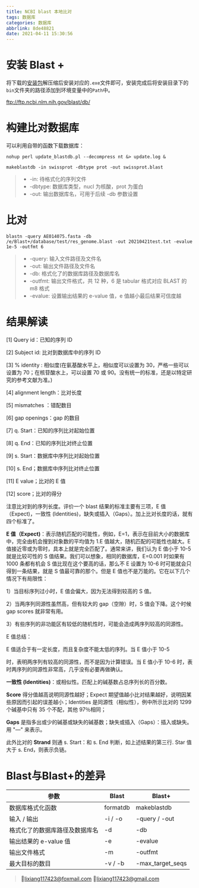 ```yaml
---
title: NCBI blast 本地比对
tags: 数据库
categories: 数据库
abbrlink: 8de48821
date: 2021-04-11 15:30:56
---
```


# 安装 Blast +

将下载的[安装包](https://ftp.ncbi.nlm.nih.gov/blast/executables/LATEST/)解压缩后安装对应的`.exe`文件即可，安装完成后将安装目录下的`bin`文件夹的路径添加到环境变量中的`Path`中。

<!-- more -->

ftp://ftp.ncbi.nlm.nih.gov/blast/db/

# 构建比对数据库

可以利用自带的函数下载数据库：

```shell
nohup perl update_blastdb.pl --decompress nt &> update.log &
```

```shell
makeblastdb -in swissprot -dbtype prot -out swissprot.blast
```

>- -in: 待格式化的序列文件     
>- -dbtype: 数据库类型，nucl 为核酸，prot 为蛋白  
>- -out: 输出数据库名，可用于后续 -db 参数设置

# 比对

```shell
blastn -query AE014075.fasta -db /e/Blast+/database/test/res_genome.blast -out 20210421test.txt -evalue 1e-5 -outfmt 6
```

>- -query: 输入文件路径及文件名
>- -out: 输出文件路径及文件名
>- -db: 格式化了的数据库路径及数据库名
>- -outfmt: 输出文件格式，共 12 种，6 是 tabular 格式对应 BLAST 的 m8 格式
>- -evalue: 设置输出结果的 e-value 值，e 值越小最后结果可信度越

#  结果解读

[1] Query id：已知的序列 ID

[2] Subject id: 比对到数据库中的序列 ID

[3] % identity : 相似度(在氨基酸水平上，相似度可以设置为 30，严格一些可以设置为 70；在核苷酸水上，可以设置 70 或 90。没有统一的标准，还是以特定研究的参考文献为准。)

[4] alignment length：比对长度

[5] mismatches ：错配数目

[6] gap openings：gap 的数目

[7] q. Start：已知的序列比对起始位置

[8] q. End：已知的序列比对终止位置

[9] s. Start：数据库中序列比对起始位置

[10] s. End；数据库中序列比对终止位置

[11] E value；比对的 E 值

[12] score；比对的得分

注意比对到的序列长度。评价一个 blast 结果的标准主要有三项，E 值（Expect)，一致性 (Identities)，缺失或插入（Gaps）。加上比对长度的话，就有四个标准了。

**E 值（Expect)**：表示随机匹配的可能性，例如，E=1，表示在目前大小的数据库中，完全由机会搜到对象数的平均值为 1.E 值越大，随机匹配的可能性也越大。E 值接近零或为零时，具本上就是完全匹配了。通常来讲，我们认为 E 值小于 10-5 就是比较可性的 S 值结果。我们可以想象，相同的数据库，E=0.001 时如果有 1000 条都有机会 S 值比现在这个要高的话，那么不 E 设置为 10-6 时可能就会只得到一条结果，就是 S 值最可靠的那个。但是 E 值也不是万能的。它在以下几个情况下有局限性：

1）当目标序列过小时，E 值会偏大，因为无法得到较高的 S 值。

2）当两序列同源性虽然高，但有较大的 gap（空隙）时，S 值会下降。这个时候 gap scores 就非常有用。

3）有些序列的非功能区有较低的随机性时，可能会造成两序列较高的同源性。

E 值总结：

E 值适合于有一定长度，而且复杂度不能太低的序列。当 E 值小于 10-5

时，表明两序列有较高的同源性，而不是因为计算错误。当 E 值小于 10-6 时，表时两序列的同源性非常高，几乎没有必要再做确认。

**一致性 (Identities)**：或相似性。匹配上的碱基数占总序列长的百分数。

**Score** 得分值越高说明同源性越好；Expect 期望值越小比对结果越好，说明因某些原因而引起的误差越小；Identities 是同源性（相似性），例中所示比对的 1299 个碱基中只有 35 个不配，其他 97％相同；

**Gaps** 是指多出或少的碱基或缺失的碱基数；缺失或插入（Gaps）：插入或缺失。用 "—" 来表示。

此外比对的 **Strand** 则通 s. Start：和 s. End 判断，如上述结果的第三行. Star 值大于 s. End，则表示负链。

#  Blast与Blast+的差异

| **参数**                       | **Blast** | **Blast+**       |
| ------------------------------ | --------- | ---------------- |
| 数据库格式化函数               | formatdb  | makeblastdb      |
| 输入 / 输出                    | -i / -o   | -query / -out    |
| 格式化了的数据库路径及数据库名 | -d        | -db              |
| 输出结果的 e-value 值          | -e        | -evalue          |
| 输出文件格式                   | -m        | -outfmt          |
| 最大目标的数目                 | -v / -b   | -max_target_seqs |

>💌lixiang117423@foxmail.com
>💌lixiang117423@gmail.com